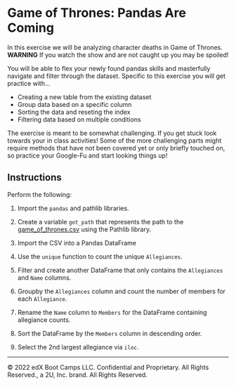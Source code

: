 # Game of Thrones: Pandas Are Coming

In this exercise we will be analyzing character deaths in Game of Thrones. **WARNING** If you watch the show and are not caught up you may be spoiled!

You will be able to flex your newly found pandas skills and masterfully navigate and filter through the dataset. Specific to this exercise you will get practice with...

* Creating a new table from the existing dataset
* Group data based on a specific column
* Sorting the data and reseting the index
* Filtering data based on multiple conditions

The exercise is meant to be somewhat challenging. If you get stuck look towards your in class activities! Some of the more challenging parts might require methods that have not been covered yet or only briefly touched on, so practice your Google-Fu and start looking things up!

## Instructions

Perform the following:

1. Import the `pandas` and pathlib libraries.

2. Create a variable `got_path` that represents the path to the [game_of_thrones.csv](Resources/game_of_thrones.csv) using the Pathlib library.

3. Import the CSV into a Pandas DataFrame

4. Use the `unique` function to count the unique `Allegiances`.

5. Filter and create another DataFrame that only contains the `Allegiances` and `Name` columns.

6. Groupby the `Allegiances` column and count the number of members for each `Allegiance`.

7. Rename the `Name` column to `Members` for the DataFrame containing allegiance counts.

8. Sort the DataFrame by the `Members` column in descending order.

9. Select the 2nd largest allegiance via `iloc`.

---

© 2022 edX Boot Camps LLC. Confidential and Proprietary. All Rights Reserved., a 2U, Inc. brand. All Rights Reserved.
